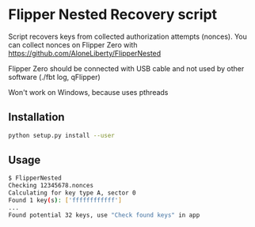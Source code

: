 # Flipper Nested Recovery script

Script recovers keys from collected authorization attempts (nonces).
You can collect nonces on Flipper Zero with https://github.com/AloneLiberty/FlipperNested

Flipper Zero should be connected with USB cable and not used by other software (./fbt log, qFlipper)

Won't work on Windows, because uses pthreads

## Installation

```bash
python setup.py install --user
```

## Usage

```bash
$ FlipperNested
Checking 12345678.nonces
Calculating for key type A, sector 0
Found 1 key(s): ['ffffffffffff']
...
Found potential 32 keys, use "Check found keys" in app

```